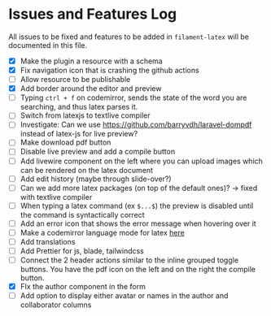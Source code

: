 # Issues and Features Log

All issues to be fixed and features to be added in `filament-latex` will be documented in this file.

-[x] Make the plugin a resource with a schema
-[x] Fix navigation icon that is crashing the github actions
-[ ] Allow resource to be publishable
-[x] Add border around the editor and preview
-[ ] Typing `ctrl + f` on codemirror, sends the state of the word you are searching, and thus latex parses it.
-[ ] Switch from latexjs to textlive compiler
-[ ] Investigate: Can we use https://github.com/barryvdh/laravel-dompdf instead of latex-js for live preview?
-[ ] Make download pdf button
-[ ] Disable live preview and add a compile button
-[ ] Add livewire component on the left where you can upload images which can be rendered on the latex document
-[ ] Add edit history (maybe through slide-over?)
-[ ] Can we add more latex packages (on top of the default ones)? -> fixed with textlive compiler
-[ ] When typing a latex command (ex `$...$`) the preview is disabled until the command is syntactically correct
-[ ] Add an error icon that shows the error message when hovering over it
-[ ] Make a codemirror language mode for latex [here](https://codemirror.net/examples/lang-package/)
-[ ] Add translations
-[ ] Add Prettier for js, blade, tailwindcss
-[ ] Connect the 2 header actions similar to the inline grouped toggle buttons. You have the pdf icon on the left and on the right the compile button.
-[x] FIx the author component in the form
-[ ] Add option to display either avatar or names in the author and collaborator columns
